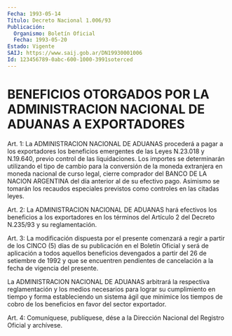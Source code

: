 ```yaml
---
Fecha: 1993-05-14
Título: Decreto Nacional 1.006/93
Publicación:
  Organismo: Boletín Oficial
  Fecha: 1993-05-20
Estado: Vigente
SAIJ: https://www.saij.gob.ar/DN19930001006
Id: 123456789-0abc-600-1000-3991soterced
---
```

# BENEFICIOS OTORGADOS POR LA ADMINISTRACION NACIONAL DE ADUANAS A EXPORTADORES

<a id="1"></a>
Art. 1: La ADMINISTRACION NACIONAL DE ADUANAS procederá a pagar a los  exportadores los beneficios emergentes de las Leyes N.23.018 y N.19.640,  previo  control  de las liquidaciones. Los importes se determinarán utilizando el tipo  de cambio para la conversión de la moneda  extranjera  en  moneda  nacional  de  curso  legal,  cierre comprador del BANCO DE LA NACION  ARGENTINA  del día anterior al de su  efectivo  pago.  Asimismo  se  tomarán los recaudos  especiales previstos como controles en las citadas leyes.

<a id="2"></a>
Art.  2:  La ADMINISTRACION NACIONAL DE ADUANAS hará efectivos los beneficios a  los  exportadores  en los términos del Artículo 2 del Decreto N.235/93 y su reglamentación.

<a id="3"></a>
Art.  3: La modificación dispuesta por el presente comenzará a regir a partir  de  los  CINCO  (5)  días  de  su publicación en el Boletín  Oficial  y será de aplicación a todos aquellos  beneficios devengados  a  partir  del  26  de  setiembre  de  1992  y  que  se encuentren pendientes  de  cancelación  a  la fecha de vigencia del presente.

La  ADMINISTRACION  NACIONAL  DE ADUANAS arbitrará  la  respectiva reglamentación y los medios necesarios  para lograr su cumplimiento en tiempo y forma estableciendo un sistema  ágil  que  minimice los tiempos  de cobro de los beneficios en favor del sector exportador.

<a id="4"></a>
Art.  4: Comuníquese, publíquese, dése a la Dirección Nacional del Registro Oficial y archívese.